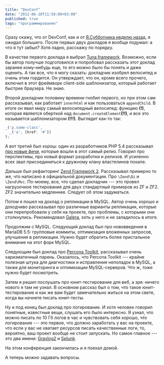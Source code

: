 ```yaml
---
title: "DevConf"
date: "2012-06-10T11:50:00+03:00"
published: true
tags: "программирование"
---
```


Сразу скажу, что от DevConf, как и от [Я.Субботника неделю назад](http://dikmax.name/post/yasubbotnik), я ожидал большего. После первых двух докладов я вообще подумал: а что я тут забыл? Хотя ладно, расскажу по порядку.

В качестве первого доклада я выбрал [Tuna framework](https://github.com/kononencheg/Tuna-Framework). Возможно, если бы автор получше подготовился и попробовал рассказать этот доклад заранее кому-нибудь еще, то его можно было бы понять и даже оценить. А так все, что я могу сказать: докладчик изобрел велосипед и очень этим гордится. Он утверждает, что он, кроме всего прочего, включил в этот фреймворк client-side шаблонизатор, который работает быстрее браузера. Не знаю.

Второй докладчик половину времени гнобил первого, но при этом сам рассказывал, как работает `innerHtml` и как пользоваться `appendChild`. В итоге он явил миру самый велосипедный велосипед: функцию **(!)**, которая  является оберткой над `document.createElement`**(!!)**, и все это называется шаблонизатором **(!!!)**. Выглядит как-то так:

~~~~~javascript
_('p.some-class',
  _('a', [href: '#'])
);
~~~~~

А вот третий был хорош: один из разработчиков PHP 5.4 рассказывал [про новые фичи](http://php.net/releases/5_4_0.php), которые вошли в этот самый релиз. Говорил про перспективы, про новый формат разработки и релизов. И усиленно всех звал присоединиться к дружному клану властелинов похапе. 

Дальше был рефакторинг [Zend Framework 2](http://framework.zend.com/zf2). Рассказывал примерно то же, что написано в официальной документации.  Про `\Zend\Di` и `\Zend\Mvc`. По-моему, все, что сделал докладчик --- это провел нагрузочное тестирование для двух стандартный примеров из ZF и ZF2. ZF2 значительно медленнее. Следует об этом задуматься.

Потом я пошел на доклад о репликации в MySQL. Автор очень хорошо и доходчиво рассказывал про различные варианты репликации, которые они перепробовали у себя на проекте, про проблемы, с которыми они столкнулись. Рекомендовал [Galera](http://codership.com/content/using-galera-cluster), хоть у него и не заладилось в итоге.

Продолжим с MySQL. Следующий доклад был про нововведения в MariaDB 5.5: групповые коммиты, оптимизация вложенных запросов, улучшения в репликации. Нужно будет обратить более пристальное внимание на этот форк MySQL.

Следующим был доклад про [Percona Toolkit](http://www.percona.com/software/percona-toolkit/), рассказывал очень харизматичный парень. Оказалось, что Percona Toolkit --- крайне полезная штука для диагностики и исправления неполадок в MySQL, а также для мониторинга и оптимизации MySQL-серверов. Что ж, тоже нужно будет посмотреть.

Затем я решил послушать про юнит-тестирование для веб, а зря: ничего нового я там не узнал. В основном рассказ был о том, что такое юнит-тестирование и как же вам будет замечательно житься на этом свете, когда вы начнете писать юнит-тесты.

Ну и под конец был доклад про логирование. И хотя человек говорил понятные, известные вещи, слушать его было интересно. Я узнал, что можно писать по 10 Гб логов в час и чувствовать себя хорошо, что логирование --- это первое, что должно заработать у вас на проекте, что если у вас не хватает ресурсов писать качественные логи, то, вероятно, ваш проект вообще не стоит запускать. Но самое главное --- это два имени: [Graylog2](http://graylog2.org/) и [Splunk](http://www.splunk.com).

На этом конференция закончилась и я поехал домой.

А теперь можно задавать вопросы.